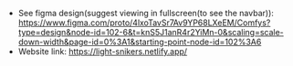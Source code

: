 * See figma design(suggest viewing in fullscreen(to see the navbar)): https://www.figma.com/proto/4lxoTavSr7Av9YP68LXeEM/Comfys?type=design&node-id=102-6&t=knS5J1anR4r2YiMn-0&scaling=scale-down-width&page-id=0%3A1&starting-point-node-id=102%3A6
* Website link: https://light-snikers.netlify.app/
